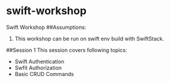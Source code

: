 # swift-workshop
Swift Workshop
##Assumptions:
1. This workshop can be run on swift env build with SwiftStack.

##Session 1
This session covers following topics:

* Swift Authentication
* Swfit Authorization
* Basic CRUD Commands

